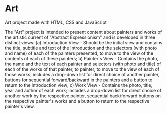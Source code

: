 # Art
Art project made with HTML, CSS and JavaScript

The "Art" project is intended to present content about painters and works of the artistic current of "Abstract Expressionism" and is developed in three distinct views:
(a) Introduction View - Should be the initial view and contains the title, subtitle and text of the Introduction and the selectors (with photo and name) of each of the painters presented, to move to the view of the contents of each of these painters;
b) Painter's View - Contains the photo, the name and the text of each painter and selectors (with photo and title) of each of the works of that painter, to
painter, to move to the view of each of those works; includes a drop-down list for direct choice of another painter, buttons for sequential forward/backward in the painters and a button to return to the introduction view;
c) Work View - Contains the photo, title, year and author of each work; includes a drop-down list for direct choice of another work by the respective painter, sequential back/forward buttons on the respective painter's works and a button to return to the respective painter's view.
